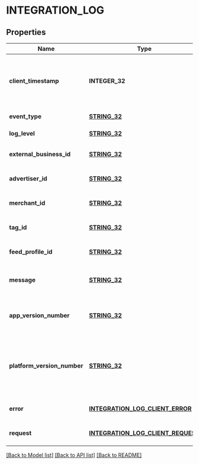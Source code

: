 # INTEGRATION_LOG

## Properties
Name | Type | Description | Notes
------------ | ------------- | ------------- | -------------
**client_timestamp** | **INTEGER_32** | Timestamp in milliseconds of when the log was executed at the client. | [default to null]
**event_type** | [**STRING_32**](STRING_32.md) | Log event type | [default to null]
**log_level** | [**STRING_32**](STRING_32.md) | Log level type | [default to null]
**external_business_id** | [**STRING_32**](STRING_32.md) |  | [optional] [default to null]
**advertiser_id** | [**STRING_32**](STRING_32.md) |  | [optional] [default to null]
**merchant_id** | [**STRING_32**](STRING_32.md) |  | [optional] [default to null]
**tag_id** | [**STRING_32**](STRING_32.md) |  | [optional] [default to null]
**feed_profile_id** | [**STRING_32**](STRING_32.md) |  | [optional] [default to null]
**message** | [**STRING_32**](STRING_32.md) | Explanation of the event that occured. | [optional] [default to null]
**app_version_number** | [**STRING_32**](STRING_32.md) | Version number of the integration application. | [optional] [default to null]
**platform_version_number** | [**STRING_32**](STRING_32.md) | Version number of the platform the integration application is running on. | [optional] [default to null]
**error** | [**INTEGRATION_LOG_CLIENT_ERROR**](IntegrationLogClientError.md) |  | [optional] [default to null]
**request** | [**INTEGRATION_LOG_CLIENT_REQUEST**](IntegrationLogClientRequest.md) |  | [optional] [default to null]

[[Back to Model list]](../README.md#documentation-for-models) [[Back to API list]](../README.md#documentation-for-api-endpoints) [[Back to README]](../README.md)


